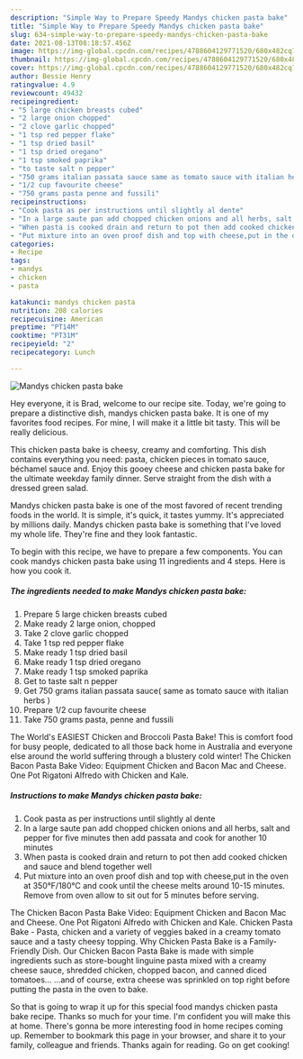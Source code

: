 ```yaml
---
description: "Simple Way to Prepare Speedy Mandys chicken pasta bake"
title: "Simple Way to Prepare Speedy Mandys chicken pasta bake"
slug: 634-simple-way-to-prepare-speedy-mandys-chicken-pasta-bake
date: 2021-08-13T08:18:57.456Z
image: https://img-global.cpcdn.com/recipes/4788604129771520/680x482cq70/mandys-chicken-pasta-bake-recipe-main-photo.jpg
thumbnail: https://img-global.cpcdn.com/recipes/4788604129771520/680x482cq70/mandys-chicken-pasta-bake-recipe-main-photo.jpg
cover: https://img-global.cpcdn.com/recipes/4788604129771520/680x482cq70/mandys-chicken-pasta-bake-recipe-main-photo.jpg
author: Bessie Henry
ratingvalue: 4.9
reviewcount: 49432
recipeingredient:
- "5 large chicken breasts cubed"
- "2 large onion chopped"
- "2 clove garlic chopped"
- "1 tsp red pepper flake"
- "1 tsp dried basil"
- "1 tsp dried oregano"
- "1 tsp smoked paprika"
- "to taste salt n pepper"
- "750 grams italian passata sauce same as tomato sauce with italian herbs "
- "1/2 cup favourite cheese"
- "750 grams pasta penne and fussili"
recipeinstructions:
- "Cook pasta as per instructions until slightly al dente"
- "In a large saute pan add chopped chicken onions and all herbs, salt and pepper for five minutes then add passata and cook for another 10 minutes"
- "When pasta is cooked drain and return to pot then add cooked chicken and sauce and blend together well"
- "Put mixture into an oven proof dish and top with cheese,put in the oven at 350°F/180°C and cook until the cheese melts around 10-15 minutes. Remove from oven allow to sit out for 5 minutes before serving."
categories:
- Recipe
tags:
- mandys
- chicken
- pasta

katakunci: mandys chicken pasta 
nutrition: 208 calories
recipecuisine: American
preptime: "PT14M"
cooktime: "PT31M"
recipeyield: "2"
recipecategory: Lunch

---
```



![Mandys chicken pasta bake](https://img-global.cpcdn.com/recipes/4788604129771520/680x482cq70/mandys-chicken-pasta-bake-recipe-main-photo.jpg)

Hey everyone, it is Brad, welcome to our recipe site. Today, we're going to prepare a distinctive dish, mandys chicken pasta bake. It is one of my favorites food recipes. For mine, I will make it a little bit tasty. This will be really delicious.

This chicken pasta bake is cheesy, creamy and comforting. This dish contains everything you need: pasta, chicken pieces in tomato sauce, béchamel sauce and. Enjoy this gooey cheese and chicken pasta bake for the ultimate weekday family dinner. Serve straight from the dish with a dressed green salad.

Mandys chicken pasta bake is one of the most favored of recent trending foods in the world. It is simple, it's quick, it tastes yummy. It's appreciated by millions daily. Mandys chicken pasta bake is something that I've loved my whole life. They're fine and they look fantastic.


To begin with this recipe, we have to prepare a few components. You can cook mandys chicken pasta bake using 11 ingredients and 4 steps. Here is how you cook it.

<!--inarticleads1-->

##### The ingredients needed to make Mandys chicken pasta bake:

1. Prepare 5 large chicken breasts cubed
1. Make ready 2 large onion, chopped
1. Take 2 clove garlic chopped
1. Take 1 tsp red pepper flake
1. Make ready 1 tsp dried basil
1. Make ready 1 tsp dried oregano
1. Make ready 1 tsp smoked paprika
1. Get to taste salt n pepper
1. Get 750 grams italian passata sauce( same as tomato sauce with italian herbs )
1. Prepare 1/2 cup favourite cheese
1. Take 750 grams pasta, penne and fussili


The World&#39;s EASIEST Chicken and Broccoli Pasta Bake! This is comfort food for busy people, dedicated to all those back home in Australia and everyone else around the world suffering through a blustery cold winter! The Chicken Bacon Pasta Bake Video: Equipment Chicken and Bacon Mac and Cheese. One Pot Rigatoni Alfredo with Chicken and Kale. 

<!--inarticleads2-->

##### Instructions to make Mandys chicken pasta bake:

1. Cook pasta as per instructions until slightly al dente
1. In a large saute pan add chopped chicken onions and all herbs, salt and pepper for five minutes then add passata and cook for another 10 minutes
1. When pasta is cooked drain and return to pot then add cooked chicken and sauce and blend together well
1. Put mixture into an oven proof dish and top with cheese,put in the oven at 350°F/180°C and cook until the cheese melts around 10-15 minutes. Remove from oven allow to sit out for 5 minutes before serving.


The Chicken Bacon Pasta Bake Video: Equipment Chicken and Bacon Mac and Cheese. One Pot Rigatoni Alfredo with Chicken and Kale. Chicken Pasta Bake - Pasta, chicken and a variety of veggies baked in a creamy tomato sauce and a tasty cheesy topping. Why Chicken Pasta Bake is a Family-Friendly Dish. Our Chicken Bacon Pasta Bake is made with simple ingredients such as store-bought linguine pasta mixed with a creamy cheese sauce, shredded chicken, chopped bacon, and canned diced tomatoes… …and of course, extra cheese was sprinkled on top right before putting the pasta in the oven to bake. 

So that is going to wrap it up for this special food mandys chicken pasta bake recipe. Thanks so much for your time. I'm confident you will make this at home. There's gonna be more interesting food in home recipes coming up. Remember to bookmark this page in your browser, and share it to your family, colleague and friends. Thanks again for reading. Go on get cooking!
